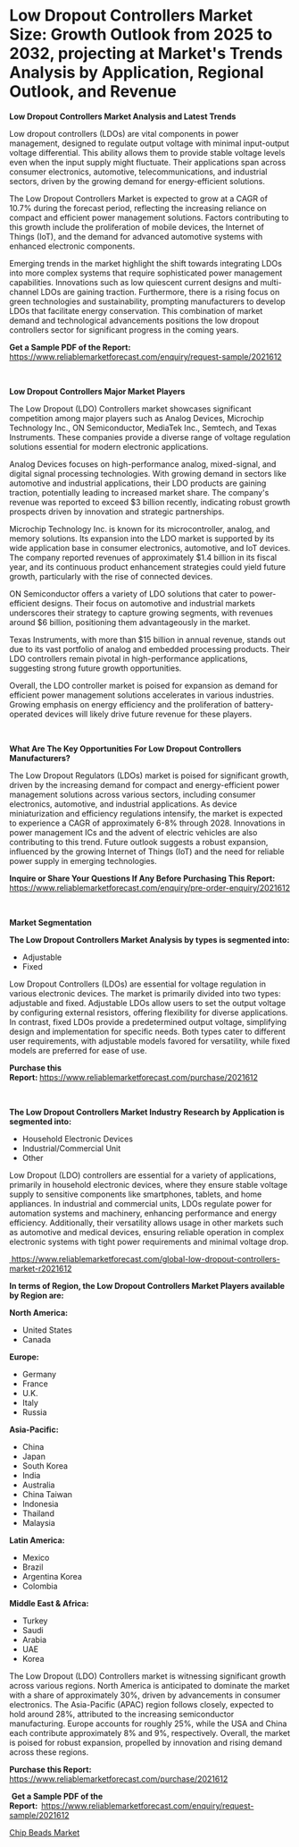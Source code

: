 <p><h1>Low Dropout Controllers Market Size: Growth Outlook from 2025 to 2032, projecting at Market's Trends Analysis by Application, Regional Outlook, and Revenue</h1></p><p><strong>Low Dropout Controllers Market Analysis and Latest Trends</strong></p>
<p><p>Low dropout controllers (LDOs) are vital components in power management, designed to regulate output voltage with minimal input-output voltage differential. This ability allows them to provide stable voltage levels even when the input supply might fluctuate. Their applications span across consumer electronics, automotive, telecommunications, and industrial sectors, driven by the growing demand for energy-efficient solutions.</p><p>The Low Dropout Controllers Market is expected to grow at a CAGR of 10.7% during the forecast period, reflecting the increasing reliance on compact and efficient power management solutions. Factors contributing to this growth include the proliferation of mobile devices, the Internet of Things (IoT), and the demand for advanced automotive systems with enhanced electronic components.</p><p>Emerging trends in the market highlight the shift towards integrating LDOs into more complex systems that require sophisticated power management capabilities. Innovations such as low quiescent current designs and multi-channel LDOs are gaining traction. Furthermore, there is a rising focus on green technologies and sustainability, prompting manufacturers to develop LDOs that facilitate energy conservation. This combination of market demand and technological advancements positions the low dropout controllers sector for significant progress in the coming years.</p></p>
<p><strong>Get a Sample PDF of the Report:&nbsp;</strong> <a href="https://www.reliablemarketforecast.com/enquiry/request-sample/2021612?utm_campaign=3327&utm_medium=2&utm_source=Github&utm_content=ia&utm_term=06042025&utm_id=low-dropout-controllers">https://www.reliablemarketforecast.com/enquiry/request-sample/2021612</a></p>
<p>&nbsp;</p>
<p><strong>Low Dropout Controllers Major Market Players</strong></p>
<p><p>The Low Dropout (LDO) Controllers market showcases significant competition among major players such as Analog Devices, Microchip Technology Inc., ON Semiconductor, MediaTek Inc., Semtech, and Texas Instruments. These companies provide a diverse range of voltage regulation solutions essential for modern electronic applications.</p><p>Analog Devices focuses on high-performance analog, mixed-signal, and digital signal processing technologies. With growing demand in sectors like automotive and industrial applications, their LDO products are gaining traction, potentially leading to increased market share. The company's revenue was reported to exceed $3 billion recently, indicating robust growth prospects driven by innovation and strategic partnerships.</p><p>Microchip Technology Inc. is known for its microcontroller, analog, and memory solutions. Its expansion into the LDO market is supported by its wide application base in consumer electronics, automotive, and IoT devices. The company reported revenues of approximately $1.4 billion in its fiscal year, and its continuous product enhancement strategies could yield future growth, particularly with the rise of connected devices.</p><p>ON Semiconductor offers a variety of LDO solutions that cater to power-efficient designs. Their focus on automotive and industrial markets underscores their strategy to capture growing segments, with revenues around $6 billion, positioning them advantageously in the market.</p><p>Texas Instruments, with more than $15 billion in annual revenue, stands out due to its vast portfolio of analog and embedded processing products. Their LDO controllers remain pivotal in high-performance applications, suggesting strong future growth opportunities.</p><p>Overall, the LDO controller market is poised for expansion as demand for efficient power management solutions accelerates in various industries. Growing emphasis on energy efficiency and the proliferation of battery-operated devices will likely drive future revenue for these players.</p></p>
<p>&nbsp;</p>
<p><strong>What Are The Key Opportunities For Low Dropout Controllers Manufacturers?</strong></p>
<p><p>The Low Dropout Regulators (LDOs) market is poised for significant growth, driven by the increasing demand for compact and energy-efficient power management solutions across various sectors, including consumer electronics, automotive, and industrial applications. As device miniaturization and efficiency regulations intensify, the market is expected to experience a CAGR of approximately 6-8% through 2028. Innovations in power management ICs and the advent of electric vehicles are also contributing to this trend. Future outlook suggests a robust expansion, influenced by the growing Internet of Things (IoT) and the need for reliable power supply in emerging technologies.</p></p>
<p><strong>Inquire or Share Your Questions If Any Before Purchasing This Report:</strong> <a href="https://www.reliablemarketforecast.com/enquiry/pre-order-enquiry/2021612?utm_campaign=3327&utm_medium=2&utm_source=Github&utm_content=ia&utm_term=06042025&utm_id=low-dropout-controllers">https://www.reliablemarketforecast.com/enquiry/pre-order-enquiry/2021612</a></p>
<p>&nbsp;</p>
<p><strong>Market Segmentation</strong></p>
<p><strong>The Low Dropout Controllers Market Analysis by types is segmented into:</strong></p>
<p><ul><li>Adjustable</li><li>Fixed</li></ul></p>
<p><p>Low Dropout Controllers (LDOs) are essential for voltage regulation in various electronic devices. The market is primarily divided into two types: adjustable and fixed. Adjustable LDOs allow users to set the output voltage by configuring external resistors, offering flexibility for diverse applications. In contrast, fixed LDOs provide a predetermined output voltage, simplifying design and implementation for specific needs. Both types cater to different user requirements, with adjustable models favored for versatility, while fixed models are preferred for ease of use.</p></p>
<p><strong>Purchase this Report:&nbsp;</strong><a href="https://www.reliablemarketforecast.com/purchase/2021612?utm_campaign=3327&utm_medium=2&utm_source=Github&utm_content=ia&utm_term=06042025&utm_id=low-dropout-controllers">https://www.reliablemarketforecast.com/purchase/2021612</a></p>
<p>&nbsp;</p>
<p><strong>The Low Dropout Controllers Market Industry Research by Application is segmented into:</strong></p>
<p><ul><li>Household Electronic Devices</li><li>Industrial/Commercial Unit</li><li>Other</li></ul></p>
<p><p>Low Dropout (LDO) controllers are essential for a variety of applications, primarily in household electronic devices, where they ensure stable voltage supply to sensitive components like smartphones, tablets, and home appliances. In industrial and commercial units, LDOs regulate power for automation systems and machinery, enhancing performance and energy efficiency. Additionally, their versatility allows usage in other markets such as automotive and medical devices, ensuring reliable operation in complex electronic systems with tight power requirements and minimal voltage drop.</p></p>
<p><a href="https://www.reliablemarketforecast.com/global-low-dropout-controllers-market-r2021612?utm_campaign=3327&utm_medium=2&utm_source=Github&utm_content=ia&utm_term=06042025&utm_id=low-dropout-controllers">&nbsp;https://www.reliablemarketforecast.com/global-low-dropout-controllers-market-r2021612</a></p>
<p><strong>In terms of Region, the Low Dropout Controllers Market Players available by Region are:</strong></p>
<p>
    <p> <strong> North America: </strong>
        <ul>
            <li>United States</li>
            <li>Canada</li>
        </ul>
        </p> 
    <p> <strong> Europe: </strong>
        <ul>
            <li>Germany</li>
            <li>France</li>
            <li>U.K.</li>
            <li>Italy</li>
            <li>Russia</li>
        </ul>
        </p> 
    <p> <strong> Asia-Pacific: </strong>
        <ul>
            <li>China</li>
            <li>Japan</li>
            <li>South Korea</li>
            <li>India</li>
            <li>Australia</li>
            <li>China Taiwan</li>
            <li>Indonesia</li>
            <li>Thailand</li>
            <li>Malaysia</li>
        </ul>
        </p> 
    <p> <strong> Latin America: </strong>
        <ul>
            <li>Mexico</li>
            <li>Brazil</li>
            <li>Argentina Korea</li>
            <li>Colombia</li>
        </ul>
        </p> 
    <p> <strong> Middle East & Africa: </strong>
        <ul>
            <li>Turkey</li>
            <li>Saudi</li>
            <li>Arabia</li>
            <li>UAE</li>
            <li>Korea</li>
        </ul>
    </p>
    </p>
<p><p>The Low Dropout (LDO) Controllers market is witnessing significant growth across various regions. North America is anticipated to dominate the market with a share of approximately 30%, driven by advancements in consumer electronics. The Asia-Pacific (APAC) region follows closely, expected to hold around 28%, attributed to the increasing semiconductor manufacturing. Europe accounts for roughly 25%, while the USA and China each contribute approximately 8% and 9%, respectively. Overall, the market is poised for robust expansion, propelled by innovation and rising demand across these regions.</p></p>
<p><strong>Purchase this Report: </strong><a href="https://www.reliablemarketforecast.com/purchase/2021612?utm_campaign=3327&utm_medium=2&utm_source=Github&utm_content=ia&utm_term=06042025&utm_id=low-dropout-controllers">https://www.reliablemarketforecast.com/purchase/2021612</a></p>
<p>&nbsp;<strong>Get a Sample PDF of the Report:&nbsp;&nbsp;</strong><a href="https://www.reliablemarketforecast.com/enquiry/request-sample/2021612?utm_campaign=3327&utm_medium=2&utm_source=Github&utm_content=ia&utm_term=06042025&utm_id=low-dropout-controllers">https://www.reliablemarketforecast.com/enquiry/request-sample/2021612</a></p>
<p><strong></strong></p>
<p><p><a href="https://github.com/anesimazikpd/Market-Research-Report-List-1/blob/main/chip-beads-market.md?utm_campaign=3327&utm_medium=2&utm_source=Github&utm_content=ia&utm_term=06042025&utm_id=low-dropout-controllers">Chip Beads Market</a></p></p>